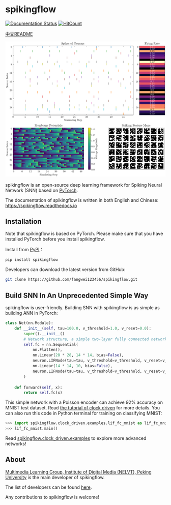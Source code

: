 # spikingflow

[![Documentation Status](https://readthedocs.org/projects/spikingflow/badge/?version=latest)](https://spikingflow.readthedocs.io/zh_CN/latest)
[![HitCount](http://hits.dwyl.com/fangwei123456/spikingflow.svg)](http://hits.dwyl.com/fangwei123456/spikingflow)

[中文README](https://github.com/fangwei123456/spikingflow/blob/master/README_cn.md)

![demo](demo.png)

spikingflow is an open-source deep learning framework for Spiking Neural Network (SNN) based on [PyTorch](https://pytorch.org/).

The documentation of spikingflow is written in both English and Chinese: https://spikingflow.readthedocs.io

## Installation

Note that spikingflow is based on PyTorch. Please make sure that you have installed PyTorch before you install spikingflow.

Install from [PyPI](https://pypi.org/project/spikingflow/)：

```bash
pip install spikingflow
```

Developers can download the latest version from GitHub:

```bash
git clone https://github.com/fangwei123456/spikingflow.git
```

## Build SNN In An Unprecedented Simple Way

spikingflow is user-friendly. Building SNN with spikingflow is as simple as building ANN in PyTorch:

```python
class Net(nn.Module):
    def __init__(self, tau=100.0, v_threshold=1.0, v_reset=0.0):
        super().__init__()
        # Network structure, a simple two-layer fully connected network, each layer is followed by LIF neurons
        self.fc = nn.Sequential(
            nn.Flatten(),
            nn.Linear(28 * 28, 14 * 14, bias=False),
            neuron.LIFNode(tau=tau, v_threshold=v_threshold, v_reset=v_reset),
            nn.Linear(14 * 14, 10, bias=False),
            neuron.LIFNode(tau=tau, v_threshold=v_threshold, v_reset=v_reset)
        )

    def forward(self, x):
        return self.fc(x)
```

This simple network with a Poisson encoder can achieve 92% accuracy on MNIST test dataset. Read [the tutorial of clock driven](https://spikingflow.readthedocs.io/zh_CN/latest/tutorial_en.clock_driven.html) for more details. You can also run this code in Python terminal for training on classifying MNIST:

```python
>>> import spikingflow.clock_driven.examples.lif_fc_mnist as lif_fc_mnist
>>> lif_fc_mnist.main()
```

Read [spikingflow.clock_driven.examples](https://spikingflow.readthedocs.io/zh_CN/latest/spikingflow.clock_driven.examples.html) to explore more advanced networks!

## About

[Multimedia Learning Group, Institute of Digital Media (NELVT), Peking University](https://pkuml.org/) is the main developer of spikingflow.

The list of developers can be found [here](https://github.com/fangwei123456/spikingflow/graphs/contributors).

Any contributions to spikingflow is welcome!
